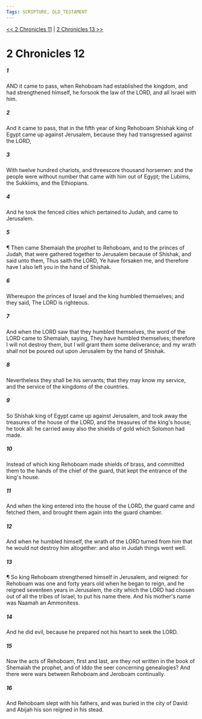 ```yaml
---
Tags: SCRIPTURE, OLD_TESTAMENT
---
```


[<< 2 Chronicles 11](OLD_TESTAMENT/14_2_Chronicles/2_Chronicles_11.md) | [2 Chronicles 13 >>](OLD_TESTAMENT/14_2_Chronicles/2_Chronicles_13.md)

# 2 Chronicles 12

##### 1
 AND it came to pass, when Rehoboam had established the kingdom, and had strengthened himself, he forsook the law of the LORD, and all Israel with him.
##### 2
 And it came to pass, that in the fifth year of king Rehoboam Shishak king of Egypt came up against Jerusalem, because they had transgressed against the LORD,
##### 3
 With twelve hundred chariots, and threescore thousand horsemen: and the people were without number that came with him out of Egypt; the Lubims, the Sukkiims, and the Ethiopians.
##### 4
 And he took the fenced cities which pertained to Judah, and came to Jerusalem.
##### 5
 ¶ Then came Shemaiah the prophet to Rehoboam, and to the princes of Judah, that were gathered together to Jerusalem because of Shishak, and said unto them, Thus saith the LORD, Ye have forsaken me, and therefore have I also left you in the hand of Shishak.
##### 6
 Whereupon the princes of Israel and the king humbled themselves; and they said, The LORD is righteous.
##### 7
 And when the LORD saw that they humbled themselves, the word of the LORD came to Shemaiah, saying, They have humbled themselves; therefore I will not destroy them, but I will grant them some deliverance; and my wrath shall not be poured out upon Jerusalem by the hand of Shishak.
##### 8
 Nevertheless they shall be his servants; that they may know my service, and the service of the kingdoms of the countries.
##### 9
 So Shishak king of Egypt came up against Jerusalem, and took away the treasures of the house of the LORD, and the treasures of the king's house; he took all: he carried away also the shields of gold which Solomon had made.
##### 10
 Instead of which king Rehoboam made shields of brass, and committed them to the hands of the chief of the guard, that kept the entrance of the king's house.
##### 11
 And when the king entered into the house of the LORD, the guard came and fetched them, and brought them again into the guard chamber.
##### 12
 And when he humbled himself, the wrath of the LORD turned from him that he would not destroy him altogether: and also in Judah things went well.
##### 13
 ¶ So king Rehoboam strengthened himself in Jerusalem, and reigned: for Rehoboam was one and forty years old when he began to reign, and he reigned seventeen years in Jerusalem, the city which the LORD had chosen out of all the tribes of Israel, to put his name there.  And his mother's name was Naamah an Ammonitess.
##### 14
 And he did evil, because he prepared not his heart to seek the LORD.
##### 15
 Now the acts of Rehoboam, first and last, are they not written in the book of Shemaiah the prophet, and of Iddo the seer concerning genealogies?  And there were wars between Rehoboam and Jeroboam continually.
##### 16
 And Rehoboam slept with his fathers, and was buried in the city of David: and Abijah his son reigned in his stead.
